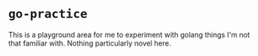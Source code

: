# `go-practice`

This is a playground area for me to experiment with golang things I'm not that familiar with. Nothing particularly novel here.
